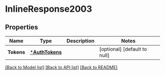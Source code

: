 # InlineResponse2003

## Properties
Name | Type | Description | Notes
------------ | ------------- | ------------- | -------------
**Tokens** | [***AuthTokens**](AuthTokens.md) |  | [optional] [default to null]

[[Back to Model list]](../README.md#documentation-for-models) [[Back to API list]](../README.md#documentation-for-api-endpoints) [[Back to README]](../README.md)

